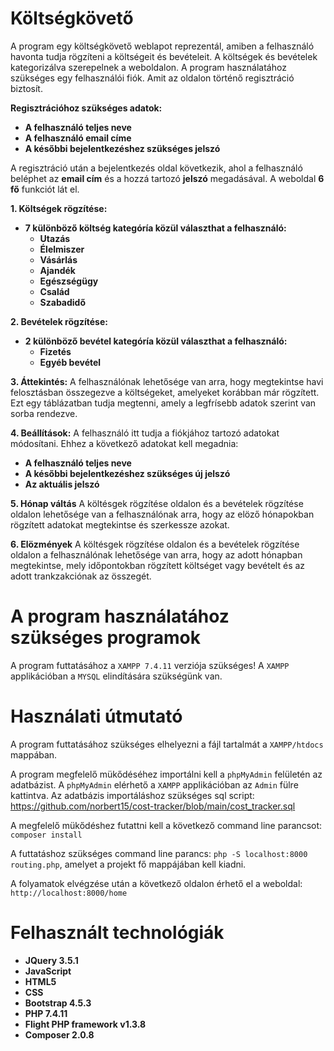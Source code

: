 # Költségkövető

A program egy költségkövető weblapot reprezentál, amiben a felhasználó havonta tudja rögzíteni a költségeit és bevételeit.
A költségek és bevételek kategorizálva szerepelnek a weboldalon.
A program használatához szükséges egy felhasználói fiók. Amit az oldalon történő regisztráció biztosít.

**Regisztrációhoz szükséges adatok:**

-   **A felhasználó teljes neve**
-   **A felhasználó email címe**
-   **A későbbi bejelentkezéshez szükséges jelszó**

A regisztráció után a bejelentkezés oldal következik, ahol a felhasználó beléphet az **email cím** és a hozzá tartozó **jelszó** megadásával. A weboldal **6 fő** funkciót lát el.

**1. Költségek rögzítése:**

-   **7 különböző költség kategóría közül választhat a felhasználó:**
    -   **Utazás**
    -   **Élelmiszer**
    -   **Vásárlás**
    -   **Ajandék**
    -   **Egészségügy**
    -   **Család**
    -   **Szabadidő**

**2. Bevételek rögzítése:**

-   **2 különböző bevétel kategóría közül választhat a felhasználó:**
    -   **Fizetés**
    -   **Egyéb bevétel**

**3. Áttekintés:**
A felhasználónak lehetősége van arra, hogy megtekintse havi felosztásban összegezve a költségeket, amelyeket korábban már rögzített. Ezt egy táblázatban tudja megtenni, amely a legfrísebb adatok szerint van sorba rendezve.

**4. Beállítások:**
A felhasználó itt tudja a fiókjához tartozó adatokat módosítani.
Ehhez a következő adatokat kell megadnia:

-   **A felhasználó teljes neve**
-   **A későbbi bejelentkezéshez szükséges új jelszó**
-   **Az aktuális jelszó**

**5. Hónap váltás**
A költésgek rögzítése oldalon és a bevételek rögzítése oldalon lehetősége van a felhasználónak arra, hogy az elöző hónapokban rögzített adatokat megtekintse és szerkessze azokat.

**6. Elözmények**
A költésgek rögzítése oldalon és a bevételek rögzítése oldalon a felhasználónak lehetősége van arra, hogy az adott hónapban megtekintse, mely időpontokban rögzített költséget vagy bevételt és az adott trankzakciónak az összegét.

# A program használatához szükséges programok

A program futtatásához a `XAMPP 7.4.11` verziója szükséges!
A `XAMPP` applikációban a `MYSQL` elindítására szükségünk van.

# Használati útmutató

A program futtatásához szükséges elhelyezni a fájl tartalmát a `XAMPP/htdocs` mappában.

A program megfelelő mükődéséhez importálni kell a `phpMyAdmin` felületén az adatbázist.
A `phpMyAdmin` elérhető a `XAMPP` applikációban az `Admin` fülre kattintva.
Az adatbázis importáláshoz szükséges sql script:
https://github.com/norbert15/cost-tracker/blob/main/cost_tracker.sql

A megfelelő mükődéshez futattni kell a következő command line parancsot:
`composer install`

A futtatáshoz szükséges command line parancs:
`php -S localhost:8000 routing.php`, amelyet a projekt fő mappájában kell kiadni.

A folyamatok elvégzése után a következő oldalon érhető el a weboldal:
`http://localhost:8000/home`

# Felhasznált technológiák

-   **JQuery 3.5.1**
-   **JavaScript**
-   **HTML5**
-   **CSS**
-   **Bootstrap 4.5.3**
-   **PHP 7.4.11**
-   **Flight PHP framework v1.3.8**
-   **Composer 2.0.8**
